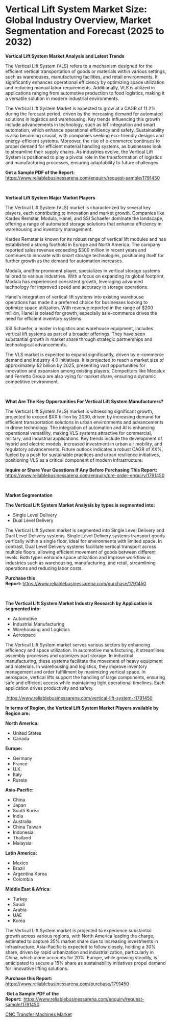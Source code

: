 <p><h1>Vertical Lift System Market Size: Global Industry Overview, Market Segmentation and Forecast (2025 to 2032)</h1></p><p><strong>Vertical Lift System Market Analysis and Latest Trends</strong></p>
<p><p>The Vertical Lift System (VLS) refers to a mechanism designed for the efficient vertical transportation of goods or materials within various settings, such as warehouses, manufacturing facilities, and retail environments. It significantly enhances operational efficiency by optimizing space utilization and reducing manual labor requirements. Additionally, VLS is utilized in applications ranging from automotive production to food logistics, making it a versatile solution in modern industrial environments.</p><p>The Vertical Lift System Market is expected to grow at a CAGR of 11.2% during the forecast period, driven by the increasing demand for automated solutions in logistics and warehousing. Key trends influencing this growth include advancements in technology, such as IoT integration and smart automation, which enhance operational efficiency and safety. Sustainability is also becoming crucial, with companies seeking eco-friendly designs and energy-efficient systems. Moreover, the rise of e-commerce continues to propel demand for efficient material handling systems, as businesses look to streamline their supply chains. As industries evolve, the Vertical Lift System is positioned to play a pivotal role in the transformation of logistics and manufacturing processes, ensuring adaptability to future challenges.</p></p>
<p><strong>Get a Sample PDF of the Report:&nbsp;</strong> <a href="https://www.reliablebusinessarena.com/enquiry/request-sample/1791450?utm_campaign=2003&utm_medium=2&utm_source=Github&utm_content=ia&utm_term=18022025&utm_id=vertical-lift-system">https://www.reliablebusinessarena.com/enquiry/request-sample/1791450</a></p>
<p>&nbsp;</p>
<p><strong>Vertical Lift System Major Market Players</strong></p>
<p><p>The Vertical Lift System (VLS) market is characterized by several key players, each contributing to innovation and market growth. Companies like Kardex Remstar, Modula, Hanel, and SSI Schaefer dominate the landscape, offering a range of automated storage solutions that enhance efficiency in warehousing and inventory management.</p><p>Kardex Remstar is known for its robust range of vertical lift modules and has established a strong foothold in Europe and North America. The company reported sales revenue exceeding $300 million in recent years and continues to innovate with smart storage technologies, positioning itself for further growth as the demand for automation increases.</p><p>Modula, another prominent player, specializes in vertical storage systems tailored to various industries. With a focus on expanding its global footprint, Modula has experienced consistent growth, leveraging advanced technology for improved speed and accuracy in storage operations.</p><p>Hanel's integration of vertical lift systems into existing warehouse operations has made it a preferred choice for businesses looking to optimize space utilization. With revenue reported in the range of $200 million, Hanel is poised for growth, especially as e-commerce drives the need for efficient inventory systems.</p><p>SSI Schaefer, a leader in logistics and warehouse equipment, includes vertical lift systems as part of a broader offerings. They have seen substantial growth in market share through strategic partnerships and technological advancements.</p><p>The VLS market is expected to expand significantly, driven by e-commerce demand and Industry 4.0 initiatives. It is projected to reach a market size of approximately $2 billion by 2025, presenting vast opportunities for innovation and expansion among existing players. Competitors like Mecalux and Ferretto Group are also vying for market share, ensuring a dynamic competitive environment.</p></p>
<p>&nbsp;</p>
<p><strong>What Are The Key Opportunities For Vertical Lift System Manufacturers?</strong></p>
<p><p>The Vertical Lift System (VLS) market is witnessing significant growth, projected to exceed $XX billion by 2030, driven by increasing demand for efficient transportation solutions in urban environments and advancements in drone technology. The integration of automation and AI is enhancing operational versatility, making VLS systems attractive for commercial, military, and industrial applications. Key trends include the development of hybrid and electric models, increased investment in urban air mobility, and regulatory advancements. Future outlook indicates a robust CAGR of XX%, fueled by a push for sustainable practices and urban resilience initiatives, positioning VLS as a critical component of modern infrastructure.</p></p>
<p><strong>Inquire or Share Your Questions If Any Before Purchasing This Report:</strong> <a href="https://www.reliablebusinessarena.com/enquiry/pre-order-enquiry/1791450?utm_campaign=2003&utm_medium=2&utm_source=Github&utm_content=ia&utm_term=18022025&utm_id=vertical-lift-system">https://www.reliablebusinessarena.com/enquiry/pre-order-enquiry/1791450</a></p>
<p>&nbsp;</p>
<p><strong>Market Segmentation</strong></p>
<p><strong>The Vertical Lift System Market Analysis by types is segmented into:</strong></p>
<p><ul><li>Single Level Delivery</li><li>Dual Level Delivery</li></ul></p>
<p><p>The Vertical Lift System market is segmented into Single Level Delivery and Dual Level Delivery systems. Single Level Delivery systems transport goods vertically within a single floor, ideal for environments with limited space. In contrast, Dual Level Delivery systems facilitate vertical transport across multiple floors, allowing efficient movement of goods between different levels. Both types enhance space utilization and improve workflow in industries such as warehousing, manufacturing, and retail, streamlining operations and reducing labor costs.</p></p>
<p><strong>Purchase this Report:&nbsp;</strong><a href="https://www.reliablebusinessarena.com/purchase/1791450?utm_campaign=2003&utm_medium=2&utm_source=Github&utm_content=ia&utm_term=18022025&utm_id=vertical-lift-system">https://www.reliablebusinessarena.com/purchase/1791450</a></p>
<p>&nbsp;</p>
<p><strong>The Vertical Lift System Market Industry Research by Application is segmented into:</strong></p>
<p><ul><li>Automotive</li><li>Industrial Manufacturing</li><li>Warehousing and Logistics</li><li>Aerospace</li></ul></p>
<p><p>The Vertical Lift System market serves various sectors by enhancing efficiency and space utilization. In automotive manufacturing, it streamlines assembly processes and optimizes part storage. In industrial manufacturing, these systems facilitate the movement of heavy equipment and materials. In warehousing and logistics, they improve inventory management and order fulfillment by maximizing vertical space. In aerospace, vertical lifts support the handling of large components, ensuring safe and efficient access while maintaining tight operational timelines. Each application drives productivity and safety.</p></p>
<p><a href="https://www.reliablebusinessarena.com/vertical-lift-system-r1791450?utm_campaign=2003&utm_medium=2&utm_source=Github&utm_content=ia&utm_term=18022025&utm_id=vertical-lift-system">&nbsp;https://www.reliablebusinessarena.com/vertical-lift-system-r1791450</a></p>
<p><strong>In terms of Region, the Vertical Lift System Market Players available by Region are:</strong></p>
<p>
    <p> <strong> North America: </strong>
        <ul>
            <li>United States</li>
            <li>Canada</li>
        </ul>
        </p> 
    <p> <strong> Europe: </strong>
        <ul>
            <li>Germany</li>
            <li>France</li>
            <li>U.K.</li>
            <li>Italy</li>
            <li>Russia</li>
        </ul>
        </p> 
    <p> <strong> Asia-Pacific: </strong>
        <ul>
            <li>China</li>
            <li>Japan</li>
            <li>South Korea</li>
            <li>India</li>
            <li>Australia</li>
            <li>China Taiwan</li>
            <li>Indonesia</li>
            <li>Thailand</li>
            <li>Malaysia</li>
        </ul>
        </p> 
    <p> <strong> Latin America: </strong>
        <ul>
            <li>Mexico</li>
            <li>Brazil</li>
            <li>Argentina Korea</li>
            <li>Colombia</li>
        </ul>
        </p> 
    <p> <strong> Middle East & Africa: </strong>
        <ul>
            <li>Turkey</li>
            <li>Saudi</li>
            <li>Arabia</li>
            <li>UAE</li>
            <li>Korea</li>
        </ul>
    </p>
    </p>
<p><p>The Vertical Lift System market is projected to experience substantial growth across various regions, with North America leading the charge, estimated to capture 35% market share due to increasing investments in infrastructure. Asia-Pacific is expected to follow closely, holding a 30% share, driven by rapid urbanization and industrialization, particularly in China, which alone accounts for 20%. Europe, while growing steadily, is anticipated to secure a 15% share as sustainability initiatives propel demand for innovative lifting solutions.</p></p>
<p><strong>Purchase this Report: </strong><a href="https://www.reliablebusinessarena.com/purchase/1791450?utm_campaign=2003&utm_medium=2&utm_source=Github&utm_content=ia&utm_term=18022025&utm_id=vertical-lift-system">https://www.reliablebusinessarena.com/purchase/1791450</a></p>
<p>&nbsp;<strong>Get a Sample PDF of the Report:&nbsp;&nbsp;</strong><a href="https://www.reliablebusinessarena.com/enquiry/request-sample/1791450?utm_campaign=2003&utm_medium=2&utm_source=Github&utm_content=ia&utm_term=18022025&utm_id=vertical-lift-system">https://www.reliablebusinessarena.com/enquiry/request-sample/1791450</a></p>
<p><strong></strong></p>
<p><p><a href="https://github.com/mauripalmi/Market-Research-Report-List-6/blob/main/cnc-transfer-machines-market.md?utm_campaign=2003&utm_medium=2&utm_source=Github&utm_content=ia&utm_term=18022025&utm_id=vertical-lift-system">CNC Transfer Machines Market</a></p></p>